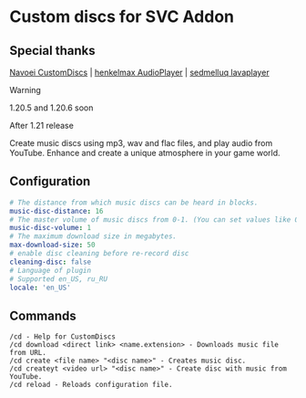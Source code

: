 # Custom discs for SVC Addon
## Special thanks
[Navoei CustomDiscs](https://github.com/Navoei/CustomDiscs) | [henkelmax AudioPlayer](https://github.com/henkelmax/audio-player) | [sedmelluq lavaplayer](https://github.com/sedmelluq/lavaplayer)

> [!WARNING]
> 1.20.5 and 1.20.6 soon
> 
> After 1.21 release

Create music discs using mp3, wav and flac files, and play audio from YouTube. Enhance and create a unique atmosphere in your game world.
## Configuration
```yaml
# The distance from which music discs can be heard in blocks.
music-disc-distance: 16
# The master volume of music discs from 0-1. (You can set values like 0.5 for 50% volume).
music-disc-volume: 1
# The maximum download size in megabytes.
max-download-size: 50
# enable disc cleaning before re-record disc
cleaning-disc: false
# Language of plugin
# Supported en_US, ru_RU
locale: 'en_US'
```
## Commands
```
/cd - Help for CustomDiscs
/cd download <direct link> <name.extension> - Downloads music file from URL.
/cd create <file name> "<disc name>" - Creates music disc.
/cd createyt <video url> "<disc name>" - Create disc with music from YouTube.
/cd reload - Reloads configuration file.
```
